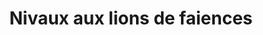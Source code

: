 ---
title: "Nivaux aux lions de faiences"
url: /boulogne-sur-mer/nivaux-aux-lions-de-faiences/
shop: Haushaltsartikel
---